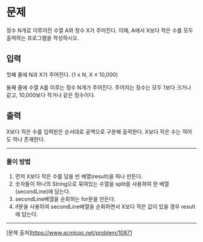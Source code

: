 # 문제

정수 N개로 이루어진 수열 A와 정수 X가 주어진다. 이때, A에서 X보다 작은 수를 모두 출력하는 프로그램을 작성하시오.

## 입력

첫째 줄에 N과 X가 주어진다. (1 ≤ N, X ≤ 10,000)  
  
둘째 줄에 수열 A를 이루는 정수 N개가 주어진다. 주어지는 정수는 모두 1보다 크거나 같고, 10,000보다 작거나 같은 정수이다.

## 출력

X보다 작은 수를 입력받은 순서대로 공백으로 구분해 출력한다. X보다 작은 수는 적어도 하나 존재한다.

---

### 풀이 방법

1. 먼저 X보다 작은 수를 담을 빈 배열(result)을 하나 만든다.  
2. 숫자들이 하나의 String으로 묶여있는 수열을 split을 사용하여 한 배열(secondLine)에 담는다.  
3. secondLine배열을 순회하는 for문을 만든다.
4. if문을 사용하여 secondLine배열을 순회하면서 X보다 작은 값이 있을 경우 result에 담는다.

---

[문제 출처]https://www.acmicpc.net/problem/10871